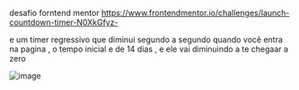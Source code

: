 desafio forntend mentor https://www.frontendmentor.io/challenges/launch-countdown-timer-N0XkGfyz-

e um timer regressivo que diminui segundo a segundo quando você entra na pagina , o tempo inicial e de 14 dias , e ele vai diminuindo a te chegaar a zero



![image](https://github.com/law2244/timer-regressivo/assets/132855628/38167a9a-7c19-4557-941c-3022e42ba430)
